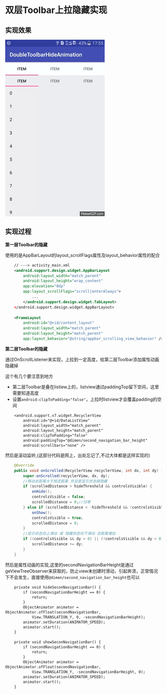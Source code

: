双层Toolbar上拉隐藏实现
===
实现效果
---
![demo](https://github.com/axlecho/DoubleToolbarHideAnimation/raw/master/demo.gif)

实现过程
---

**第一层Toolbar的隐藏**

使用的是AppBarLayout的layout_scrollFlags属性及layout_behavior属性的配合
```xml
    // ---> activity_main.xml
	<android.support.design.widget.AppBarLayout
		android:layout_width="match_parent"
		android:layout_height="wrap_content"
		app:elevation="0dp"
		app:layout_scrollFlags="scroll|enterAlways">
			...
		</android.support.design.widget.TabLayout>
	</android.support.design.widget.AppBarLayout>
	
	<FrameLayout
		android:id="@+id/content_layout"
		android:layout_width="match_parent"
		android:layout_height="match_parent"
		app:layout_behavior="@string/appbar_scrolling_view_behavior" />
```

**第二层Toolbar的隐藏**

通过OnScrollListener来实现，上拉到一定高度，给第二层Toolbar添加属性动画隐藏掉

这个有几个要注意到地方
*	第二层Toolbar是叠在listiew上的，listview通过paddingTop留下空间，这里需要知道高度
*	设置`android:clipToPadding="false"`，上拉时listview才会覆盖padding的空间

```
    <android.support.v7.widget.RecyclerView
        android:id="@+id/DataListView"
        android:layout_width="match_parent"
        android:layout_height="match_parent"
        android:clipToPadding="false"
        android:paddingTop="@dimen/second_navigation_bar_height"
        android:scrollbars="none" />
```

然后是滚动监听,(这部分代码是网上，出处忘记了,不过大体都是这样实现的)
```java
    @Override
    public void onScrolled(RecyclerView recyclerView, int dx, int dy) {
        super.onScrolled(recyclerView, dx, dy);
		//移动总距离大于规定距离 并且是显示状态就隐藏
        if (scrolledDistance > hideThreshold && controlsVisible) {
            onHide();
            controlsVisible = false;
            scrolledDistance = 0;//归零
        } else if (scrolledDistance < -hideThreshold && !controlsVisible) {
            onShow();
            controlsVisible = true;
            scrolledDistance = 0;
        }
		//显示状态向上滑动 或 隐藏状态向下滑动 总距离增加
        if ((controlsVisible && dy > 0) || (!controlsVisible && dy < 0)) { 
            scrolledDistance += dy;
        }
    }
```

然后是属性动画的实现,这里的secondNavigationBarHeight是通过geViewTreeObserver来获取的，防止view未创建时滑动，引起奔溃，正常情况下不会发生，直接使用`@dimen/second_navigation_bar_height`也可以
```
    private void hideSeconNavigationBar() {
        if (secondNavigationBarHeight == 0) {
            return;
        }
        ObjectAnimator animator = ObjectAnimator.ofFloat(secondNavigationBar, 
			View.TRANSLATION_Y, 0, -secondNavigationBarHeight);
        animator.setDuration(ANIMATOR_SPEED);
        animator.start();
    }
	
	private void showSeconNavigationBar() {
        if (secondNavigationBarHeight == 0) {
            return;
        }
        ObjectAnimator animator = ObjectAnimator.ofFloat(secondNavigationBar, 
			View.TRANSLATION_Y, -secondNavigationBarHeight, 0);
        animator.setDuration(ANIMATOR_SPEED);
        animator.start();
    }
```


